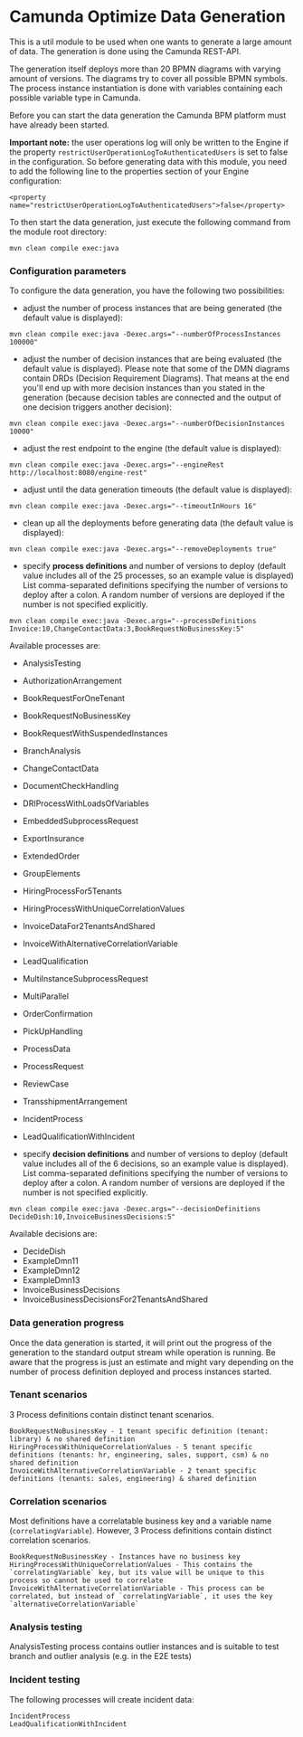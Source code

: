# Camunda Optimize Data Generation

This is a util module to be used when one wants to generate a
large amount of data. The generation is done using the Camunda
REST-API.

The generation itself deploys more than 20 BPMN diagrams with
varying amount of versions. The diagrams try to cover all possible
BPMN symbols. The process instance instantiation is done
with variables containing each possible variable type in Camunda.

Before you can start the data generation the Camunda BPM platform
must have already been started.  

**Important note:** the user operations log will only be written to the Engine if the property 
`restrictUserOperationLogToAuthenticatedUsers` is set to false in the configuration. So before 
generating data with this module, you need to add the following line to the properties section 
of your Engine configuration:
```
<property name="restrictUserOperationLogToAuthenticatedUsers">false</property>
```
To then start the data generation,
just execute the following command from the module root directory:
```
mvn clean compile exec:java
```

### Configuration parameters

To configure the data generation, you have the following two possibilities:

* adjust the number of process instances that are being generated (the default value is displayed):
```
mvn clean compile exec:java -Dexec.args="--numberOfProcessInstances 100000"
```

* adjust the number of decision instances that are being evaluated (the default value is displayed).
Please note that some of the DMN diagrams contain DRDs (Decision Requirement Diagrams). That means 
 at the end you'll end up with more decision instances than you stated in the generation (because
 decision tables are connected and the output of one decision triggers another decision):
```
mvn clean compile exec:java -Dexec.args="--numberOfDecisionInstances 10000"
```

* adjust the rest endpoint to the engine (the default value is displayed):

```
mvn clean compile exec:java -Dexec.args="--engineRest http://localhost:8080/engine-rest"
```

* adjust until the data generation timeouts (the default value is displayed):

```
mvn clean compile exec:java -Dexec.args="--timeoutInHours 16"
```

* clean up all the deployments before generating data (the default value is displayed):

```
mvn clean compile exec:java -Dexec.args="--removeDeployments true"
```

* specify **process definitions** and number of versions to deploy (default value includes all 
of the 25 processes, so an example value is displayed) List comma-separated definitions specifying 
the number of versions to deploy after a colon. A random number of versions are deployed if the number 
is not specified explicitly.

```
mvn clean compile exec:java -Dexec.args="--processDefinitions Invoice:10,ChangeContactData:3,BookRequestNoBusinessKey:5"
```
Available processes are:  
* AnalysisTesting
* AuthorizationArrangement  
* BookRequestForOneTenant
* BookRequestNoBusinessKey
* BookRequestWithSuspendedInstances  
* BranchAnalysis  
* ChangeContactData  
* DocumentCheckHandling  
* DRIProcessWithLoadsOfVariables
* EmbeddedSubprocessRequest  
* ExportInsurance  
* ExtendedOrder  
* GroupElements
* HiringProcessFor5Tenants
* HiringProcessWithUniqueCorrelationValues  
* InvoiceDataFor2TenantsAndShared
* InvoiceWithAlternativeCorrelationVariable  
* LeadQualification  
* MultiInstanceSubprocessRequest  
* MultiParallel  
* OrderConfirmation  
* PickUpHandling  
* ProcessData
* ProcessRequest  
* ReviewCase  
* TransshipmentArrangement  
* IncidentProcess
* LeadQualificationWithIncident

* specify **decision definitions** and number of versions to deploy (default value includes all of 
the 6 decisions, so an example value is displayed).  List comma-separated definitions specifying the 
number of versions to deploy after a colon. A random number of versions are deployed if the number 
is not specified explicitly.

```
mvn clean compile exec:java -Dexec.args="--decisionDefinitions DecideDish:10,InvoiceBusinessDecisions:5"
```

Available decisions are:
* DecideDish
* ExampleDmn11
* ExampleDmn12
* ExampleDmn13
* InvoiceBusinessDecisions
* InvoiceBusinessDecisionsFor2TenantsAndShared


### Data generation progress
Once the data generation is started, it will print out the progress of
the generation to the standard output stream while operation is running.
Be aware that the progress is just an estimate and might vary depending
on the number of process definition deployed and process instances
started.
### Tenant scenarios
3 Process definitions contain distinct tenant scenarios.
```
BookRequestNoBusinessKey - 1 tenant specific definition (tenant: library) & no shared definition
HiringProcessWithUniqueCorrelationValues - 5 tenant specific definitions (tenants: hr, engineering, sales, support, csm) & no shared definition
InvoiceWithAlternativeCorrelationVariable - 2 tenant specific definitions (tenants: sales, engineering) & shared definition
```
### Correlation scenarios
Most definitions have a correlatable business key and a variable name (`correlatingVariable`). However, 3 Process definitions contain distinct correlation scenarios.
```
BookRequestNoBusinessKey - Instances have no business key
HiringProcessWithUniqueCorrelationValues - This contains the `correlatingVariable` key, but its value will be unique to this process so cannot be used to correlate
InvoiceWithAlternativeCorrelationVariable - This process can be correlated, but instead of `correlatingVariable`, it uses the key `alternativeCorrelationVariable`
```
### Analysis testing
AnalysisTesting process contains outlier instances and is suitable to test branch and outlier 
analysis (e.g. in the E2E tests)

### Incident testing
The following processes will create incident data:
```
IncidentProcess
LeadQualificationWithIncident
```
